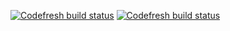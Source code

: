 [![Codefresh build status]( https://g.codefresh.io/api/badges/pipeline/soluto/Soluto%2Ftweek%2Ftweek-all?type=cf-1)]( https://g.codefresh.io/public/accounts/soluto/pipelines/Soluto/tweek/tweek-all)
[![Codefresh build status]( https://g.codefresh.io/api/badges/pipeline/soluto/Soluto-Private%2Fdh-messaging-analytics%2Fdh-messaging-analytics?branch=master&key=eyJhbGciOiJIUzI1NiJ9.NTkwOTg1MmQ2ZDAxYjcwMDA2Yjc1ODBm.fODYFsnTAGVNVeEAA6lI0g-sTAfHjh5B9BWrOtDvSSE&type=cf-1)]( https://g.codefresh.io/pipelines/dh-messaging-analytics/builds?repoOwner=Soluto-Private&repoName=dh-messaging-analytics&serviceName=Soluto-Private%2Fdh-messaging-analytics&filter=trigger:build~Build;branch:master;pipeline:5c371059c67fe452918c9d48~dh-messaging-analytics)
